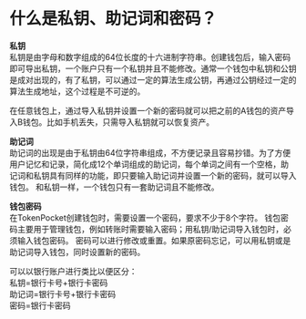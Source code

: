 # 什么是私钥、助记词和密码？

**私钥**  
私钥是由字母和数字组成的64位长度的十六进制字符串。创建钱包后，输入密码即可导出私钥，一个账户只有一个私钥并且不能修改。通常一个钱包中私钥和公钥是成对出现的，有了私钥，可以通过一定的算法生成公钥，再通过公钥经过一定的算法生成地址，这个过程是不可逆的。

在任意钱包上，通过导入私钥并设置一个新的密码就可以把之前的A钱包的资产导入B钱包。比如手机丢失，只需导入私钥就可以恢复资产。

**助记词**  
助记词的出现是由于私钥由64位字符串组成，不方便记录且容易抄错。为了方便用户记忆和记录，简化成12个单词组成的助记词，每个单词之间有一个空格，助记词和私钥具有同样的功能，即只要输入助记词并设置一个新的密码，就可以导入钱包。 和私钥一样，一个钱包只有一套助记词且不能修改。

**钱包密码**  
在TokenPocket创建钱包时，需要设置一个密码，要求不少于8个字符。 钱包密码主要用于管理钱包，例如转账时需要输入密码；用私钥/助记词导入钱包时，必须输入钱包密码。 密码可以进行修改或重置。如果原密码忘记，可以用私钥或是助记词导入钱包，同时设置新的密码。

可以以银行账户进行类比以便区分：  
私钥=银行卡号+银行卡密码   
助记词=银行卡号+银行卡密码  
密码=银行卡密码 


